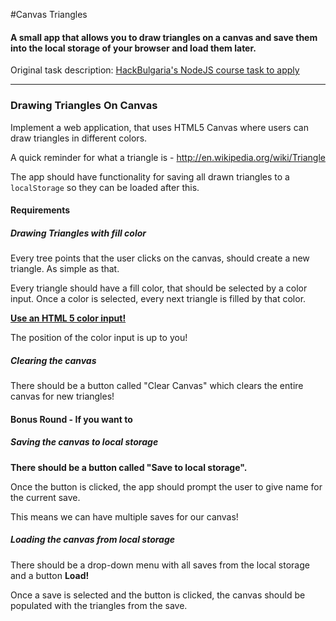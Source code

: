 #Canvas Triangles

#### A small app that allows you to draw triangles on a canvas and save them into the local storage of your browser and load them later.

Original task description: [HackBulgaria's NodeJS course task to apply](https://github.com/HackBulgaria/NodeJS-1/blob/master/TasksForCourseApply/2-Canvas-Triangles.md)

- - -

### Drawing Triangles On Canvas

Implement a web application, that uses HTML5 Canvas where users can draw triangles in different colors.

A quick reminder for what a triangle is - http://en.wikipedia.org/wiki/Triangle

The app should have functionality for saving all drawn triangles to a `localStorage` so they can be loaded after this.

#### Requirements

##### Drawing Triangles with fill color

Every tree points that the user clicks on the canvas, should create a new triangle. As simple as that.

Every triangle should have a fill color, that should be selected by a color input. Once a color is selected, every next triangle is filled by that color.

[__Use an HTML 5 color input!__](http://www.w3schools.com/html/tryit.asp?filename=tryhtml5_input_type_color)

The position of the color input is up to you!

##### Clearing the canvas

There should be a button called "Clear Canvas" which clears the entire canvas for new triangles!

#### Bonus Round - If you want to

##### Saving the canvas to local storage

__There should be a button called "Save to local storage".__

Once the button is clicked, the app should prompt the user to give name for the current save.

This means we can have multiple saves for our canvas!

##### Loading the canvas from local storage

There should be a drop-down menu with all saves from the local storage and a button __Load!__

Once a save is selected and the button is clicked, the canvas should be populated with the triangles from the save.
